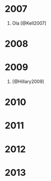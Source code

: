 2007
====

1.  Ola [@Kell2007]

2008
====

2009
====

1.  [@Hillary2009]

2010
====

2011
====

2012
====

2013
====
